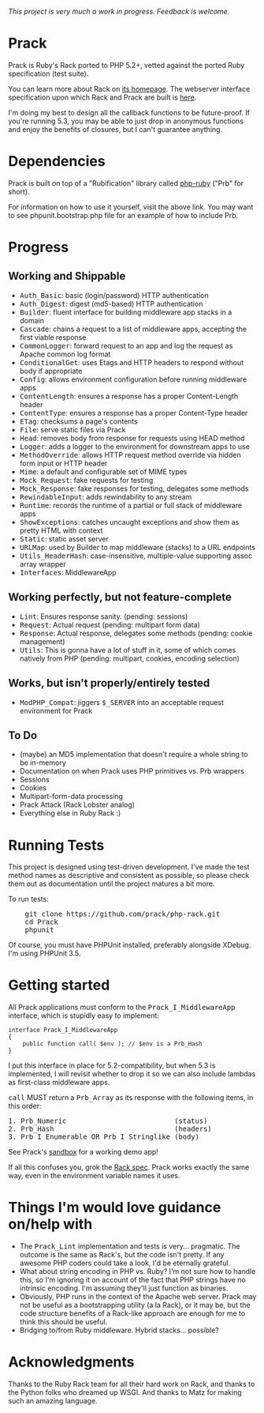 _This project is very much a work in progress. Feedback is welcome._

Prack
=====

Prack is Ruby's Rack ported to PHP 5.2+, vetted against the ported Ruby specification (test suite).

You can learn more about Rack on [its homepage](http://rack.rubyforge.org/ "Rack Homepage").
The webserver interface specification upon which Rack and Prack are built is 
[here](http://rack.rubyforge.org/doc/SPEC.html "Rack Specification").

I'm doing my best to design all the callback functions to be future-proof.
If you're running 5.3, you may be able to just drop in anonymous functions and enjoy
the benefits of closures, but I can't guarantee anything.


Dependencies
============

Prack is built on top of a "Rubification" library called
[php-ruby](http://github.com/prack/php-rb "Prb Homepage") ("Prb" for short).

For information on how to use it yourself, visit the above link. You may want to see
phpunit.bootstrap.php file for an example of how to include Prb.


Progress
========

Working and Shippable
---------------------

* <tt>Auth_Basic</tt>: basic (login/password) HTTP authentication
* <tt>Auth_Digest</tt>: digest (md5-based) HTTP authentication
* <tt>Builder</tt>: fluent interface for building middleware app stacks in a domain
* <tt>Cascade</tt>: chains a request to a list of middleware apps, accepting the first viable response
* <tt>CommonLogger</tt>: forward request to an app and log the request as Apache common log format
* <tt>ConditionalGet</tt>: uses Etags and HTTP headers to respond without body if appropriate
* <tt>Config</tt>: allows environment configuration before running middleware apps
* <tt>ContentLength</tt>: ensures a response has a proper Content-Length header
* <tt>ContentType</tt>: ensures a response has a proper Content-Type header
* <tt>ETag</tt>: checksums a page's contents
* <tt>File</tt>: serve static files via Prack
* <tt>Head</tt>: removes body from response for requests using HEAD method
* <tt>Logger</tt>: adds a logger to the environment for downstream apps to use
* <tt>MethodOverride</tt>: allows HTTP request method override via hidden form input or HTTP header
* <tt>Mime</tt>: a default and configurable set of MIME types
* <tt>Mock_Request</tt>: fake requests for testing
* <tt>Mock_Response</tt>: fake responses for testing, delegates some methods
* <tt>RewindableInput</tt>: adds rewindability to any stream
* <tt>Runtime</tt>: records the runtime of a partial or full stack of middleware apps
* <tt>ShowExceptions</tt>: catches uncaught exceptions and show them as pretty HTML with context
* <tt>Static</tt>: static asset server
* <tt>URLMap</tt>: used by Builder to map middleware (stacks) to a URL endpoints
* <tt>Utils_HeaderHash</tt>: case-insensitive, multiple-value supporting assoc array wrapper
* <tt>Interfaces</tt>: MiddlewareApp

Working perfectly, but not feature-complete
-------------------------------------------

* <tt>Lint</tt>: Ensures response sanity. (pending</tt>: sessions)
* <tt>Request</tt>: Actual request (pending</tt>: multipart form data)
* <tt>Response</tt>: Actual response, delegates some methods (pending</tt>: cookie management)
* <tt>Utils</tt>: This is gonna have a lot of stuff in it, some of which comes natively from PHP (pending</tt>: multipart, cookies, encoding selection)

Works, but isn't properly/entirely tested
-----------------------------------------

* <tt>ModPHP_Compat</tt>: jiggers <tt>$\_SERVER</tt> into an acceptable request environment for Prack

To Do
-----

* (maybe) an MD5 implementation that doesn't require a whole string to be in-memory
* Documentation on when Prack uses PHP primitives vs. Prb wrappers
* Sessions
* Cookies
* Multipart-form-data processing
* Prack Attack (Rack Lobster analog)
* Everything else in Ruby Rack :)

Running Tests
=============

This project is designed using test-driven development. I've made the test
method names as descriptive and consistent as possible, so please check them
out as documentation until the project matures a bit more.

To run tests:
<pre>
	git clone https://github.com/prack/php-rack.git
	cd Prack
	phpunit
</pre>

Of course, you must have PHPUnit installed, preferably alongside XDebug. I'm using
PHPUnit 3.5.


Getting started
===============

All Prack applications must conform to the <tt>Prack\_I_MiddlewareApp</tt> interface,
which is stupidly easy to implement:

	interface Prack_I_MiddlewareApp
	{
		public function call( $env ); // $env is a Prb_Hash
	}

I put this interface in place for 5.2-compatibility, but when 5.3 is implemented,
I will revisit whether to drop it so we can also include lambdas as first-class middleware apps.

<tt>call</tt> MUST return a <tt>Prb_Array</tt> as its response with the following items, in this order</tt>:

<pre>
1. Prb_Numeric                          (status)
2. Prb_Hash                             (headers)
3. Prb_I_Enumerable OR Prb_I_Stringlike (body)
</pre>


See Prack's [sandbox](http://github.com/prack/sandbox) for a working demo app!

If all this confuses you, grok the [Rack spec](http://rack.rubyforge.org/doc/SPEC.html "Rack Interface Specification").
Prack works exactly the same way, even in the environment variable names it uses.


Things I'm would love guidance on/help with
===========================================

* The <tt>Prack_Lint</tt> implementation and tests is very... pragmatic. The outcome is the same as Rack's,
but the code isn't pretty. If any awesome PHP coders could take a look, I'd be eternally grateful.
* What about string encoding in PHP vs. Ruby? I'm not sure how to handle this, so I'm ignoring it
on account of the fact that PHP strings have no intrinsic encoding. I'm assuming they'll just
function as binaries.
* Obviously, PHP runs in the context of the Apache web server. Prack may not be useful as a
bootstrapping utility (a la Rack), or it may be, but the code structure benefits of a Rack-like
approach are enough for me to think this should be useful.
* Bridging to/from Ruby middleware. Hybrid stacks... possible?


Acknowledgments
===============

Thanks to the Ruby Rack team for all their hard work on Rack, and thanks to the Python folks
who dreamed up WSGI. And thanks to Matz for making such an amazing language.
